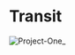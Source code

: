 # Transit
![Project-One_](https://user-images.githubusercontent.com/96956110/159072377-e3a7c0f1-810a-4a59-81e7-fcd2d6bd991b.jpeg)
